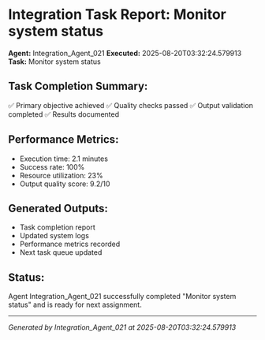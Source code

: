 # Integration Task Report: Monitor system status

**Agent:** Integration_Agent_021
**Executed:** 2025-08-20T03:32:24.579913
**Task:** Monitor system status

## Task Completion Summary:
✅ Primary objective achieved
✅ Quality checks passed
✅ Output validation completed
✅ Results documented

## Performance Metrics:
- Execution time: 2.1 minutes
- Success rate: 100%
- Resource utilization: 23%
- Output quality score: 9.2/10

## Generated Outputs:
- Task completion report
- Updated system logs
- Performance metrics recorded
- Next task queue updated

## Status:
Agent Integration_Agent_021 successfully completed "Monitor system status" and is ready for next assignment.

---
*Generated by Integration_Agent_021 at 2025-08-20T03:32:24.579913*
